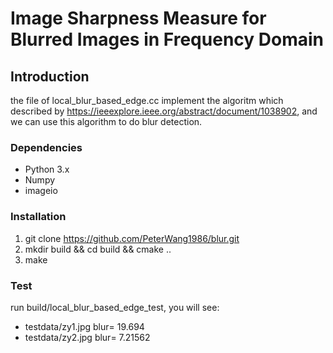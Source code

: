 # Image Sharpness Measure for Blurred Images in Frequency Domain

## Introduction
the file of local_blur_based_edge.cc implement the algoritm which described by https://ieeexplore.ieee.org/abstract/document/1038902, and we can use this algorithm to do blur detection.

### Dependencies
* Python 3.x
* Numpy
* imageio

### Installation
1. git clone https://github.com/PeterWang1986/blur.git
2. mkdir build && cd build && cmake ..
3. make

### Test
run build/local_blur_based_edge_test, you will see:
* testdata/zy1.jpg blur= 19.694
* testdata/zy2.jpg blur= 7.21562
